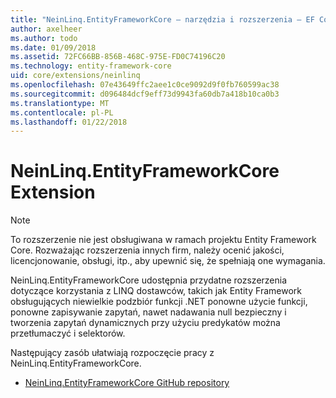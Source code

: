```yaml
---
title: "NeinLinq.EntityFrameworkCore — narzędzia i rozszerzenia — EF Core"
author: axelheer
ms.author: todo
ms.date: 01/09/2018
ms.assetid: 72FC66BB-856B-468C-975E-FD0C74196C20
ms.technology: entity-framework-core
uid: core/extensions/neinlinq
ms.openlocfilehash: 07e43649ffc2aee1c0ce9092d9f0fb760599ac38
ms.sourcegitcommit: d096484dcf9eff73d9943fa60db7a418b10ca0b3
ms.translationtype: MT
ms.contentlocale: pl-PL
ms.lasthandoff: 01/22/2018
---
```

# <a name="neinlinqentityframeworkcore-extension"></a>NeinLinq.EntityFrameworkCore Extension

> [!NOTE]  
> To rozszerzenie nie jest obsługiwana w ramach projektu Entity Framework Core. Rozważając rozszerzenia innych firm, należy ocenić jakości, licencjonowanie, obsługi, itp., aby upewnić się, że spełniają one wymagania.

NeinLinq.EntityFrameworkCore udostępnia przydatne rozszerzenia dotyczące korzystania z LINQ dostawców, takich jak Entity Framework obsługujących niewielkie podzbiór funkcji .NET ponowne użycie funkcji, ponowne zapisywanie zapytań, nawet nadawania null bezpieczny i tworzenia zapytań dynamicznych przy użyciu predykatów można przetłumaczyć i selektorów.

Następujący zasób ułatwiają rozpoczęcie pracy z NeinLinq.EntityFrameworkCore.
* [NeinLinq.EntityFrameworkCore GitHub repository](https://github.com/axelheer/nein-linq/)
